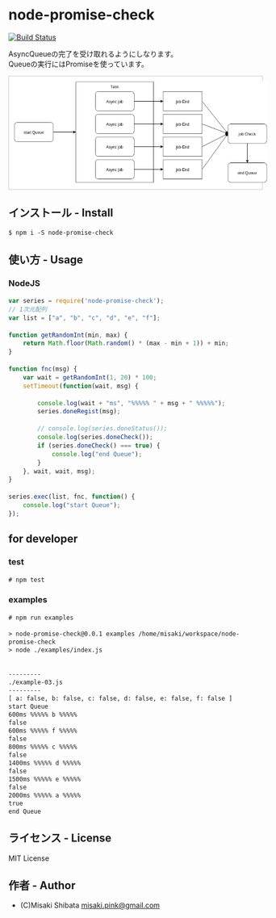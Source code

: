 
# node-promise-check
[![Build Status](https://travis-ci.org/misak1/node-series.svg?branch=master)](https://travis-ci.org/misak1/node-series)

AsyncQueueの完了を受け取れるようにしなります。<br>
Queueの実行にはPromiseを使っています。
<div style="background-color:#ffffff; border:1px solid #cccccc;">
<img src="https://raw.githubusercontent.com/misak1/node-promise-check/master/diagram.png" "フローチャート" style="padding:10px">
</div>

## インストール - Install
```
$ npm i -S node-promise-check
```

## 使い方 - Usage

### NodeJS
```js
var series = require('node-promise-check');
// 1次元配列
var list = ["a", "b", "c", "d", "e", "f"];

function getRandomInt(min, max) {
    return Math.floor(Math.random() * (max - min + 1)) + min;
}

function fnc(msg) {
    var wait = getRandomInt(1, 20) * 100;
    setTimeout(function(wait, msg) {

        console.log(wait + "ms", "%%%%% " + msg + " %%%%%");
        series.doneRegist(msg);

        // console.log(series.doneStatus());
        console.log(series.doneCheck());
        if (series.doneCheck() === true) {
            console.log("end Queue");
        }
    }, wait, wait, msg);
}

series.exec(list, fnc, function() {
    console.log("start Queue");
});
```

## for developer

### test
```
# npm test
```

### examples
```
# npm run examples

> node-promise-check@0.0.1 examples /home/misaki/workspace/node-promise-check
> node ./examples/index.js


---------
./example-03.js
---------
[ a: false, b: false, c: false, d: false, e: false, f: false ]
start Queue
600ms %%%%% b %%%%%
false
600ms %%%%% f %%%%%
false
800ms %%%%% c %%%%%
false
1400ms %%%%% d %%%%%
false
1500ms %%%%% e %%%%%
false
2000ms %%%%% a %%%%%
true
end Queue

```


## ライセンス - License
MIT License


## 作者 - Author
- (C)Misaki Shibata <misaki.pink@gmail.com>
